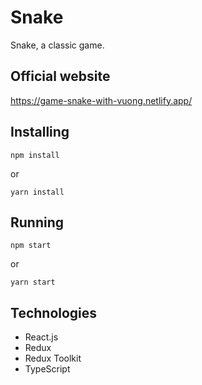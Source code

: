 # Snake
Snake, a classic game.

## Official website
<a href="https://game-snake-with-vuong.netlify.app/" target="_blank">https://game-snake-with-vuong.netlify.app/</a>

## Installing
```
npm install
```
or
```
yarn install
```

## Running
```
npm start
```
or
```
yarn start
```

## Technologies
- React.js
- Redux
- Redux Toolkit
- TypeScript